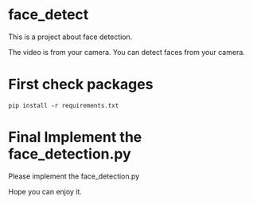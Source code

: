 # face_detect

This is a project about face detection.

The video is from your camera. You can detect faces from your camera.
# First check packages

```
pip install -r requirements.txt
```

# Final Implement the face_detection.py

Please implement the face_detection.py

Hope you can enjoy it.